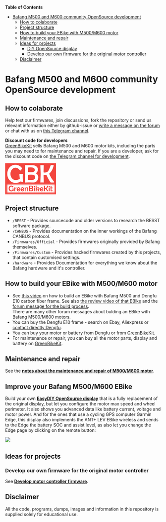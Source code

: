 **Table of Contents**
- [Bafang M500 and M600 community OpenSource development](#bafang-m500-and-m600-community-opensource-development)
  - [How to colaborate](#how-to-colaborate)
  - [Project structure](#project-structure)
  - [How to build your EBike with M500/M600 motor](#how-to-build-your-ebike-with-m500m600-motor)
  - [Maintenance and repair](#maintenance-and-repair)
  - [Ideas for projects](#ideas-for-projects)
    - [DIY OpenSource display](#diy-opensource-display)
    - [Develop our own firmware for the original motor controller](#develop-our-own-firmware-for-the-original-motor-controller)
  - [Disclaimer](#disclaimer)

# Bafang M500 and M600 community OpenSource development

## How to colaborate

Help test our firmwares, join discussions, fork the repository or send us relevant information either by github-issue or [write a message on the forum](https://endless-sphere.com/forums/viewtopic.php?f=28&t=100777) or chat with us on [this Telegram channel](https://t.me/bafang_m500_m600_development).

**Discount code for developers**<br>
[GreenBikeKit](https://t.me/bafang_m500_m600_development) sells Bafang M500 and M600 motor kits, including the parts you may need to for maintenance and repair. If you are a developer, ask for the discount code on [the Telegram channel for development](https://t.me/bafang_m500_m600_development).

[![](logo_greenbikekit.png)](https://www.greenbikekit.com/bafang-8fun-spare-parts/bafang-m600-m500-motor-with-parts.html)

## Project structure

- `/BESST` -  Provides sourcecode and older versions to research the BESST software package.
- `/CANBUS` - Provides documentation on the inner workings of the Bafang CANBUS protocol.
- `/Firmwares/Official` - Provides firmwares originally provided by Bafang themselves.
- `/Firmwares/Custom` - Provides hacked firmwares created by this projects, that contain customised settings.
- `/hardware` - Provides Documentation for everything we know about the Bafang hardware and it's controller.

## How to build your EBike with M500/M600 motor

* See [this video](https://www.youtube.com/watch?v=ot8rxRnd2DQ) on how to build an EBike with Bafang M500 and Dengfu E10 carbon fiber frame. See also [the review video of that EBike](https://www.youtube.com/watch?v=RvFD0Q909ZY) and the [forum message for the build process](https://www.emtbforums.com/community/threads/my-chinese-frame-and-motor-build-the-cheeb-v1-0-build-thread.17725/).<br>There are many other forum messages about bulding an EBike with Bafang M500/M600 motors.
* You can buy the Dengfu E10 frame - search on Ebay, Aliexpress or [contact directly Dengfu](http://www.dengfubikes.com).
* You can buy your motor or battery from Dengfu or from [GreenBikeKit](https://www.greenbikekit.com/bafang-8fun-spare-parts/bafang-m600-m500-motor-with-parts.html).
* For maintenance or repair, you can buy all the motor parts, display and battery on [GreenBikeKit](https://www.greenbikekit.com/bafang-8fun-spare-parts/bafang-m600-m500-motor-with-parts.html).

## Maintenance and repair

See the **[notes about the maintenance and repair of M500/M600 motor](maintenance_and_repair.md)**.

## Improve your Bafang M500/M600 EBike 

Build your own **[EasyDIY OpenSource display](https://opensourceebike.github.io/)** that is a fully replacement of the original display, but let you configure the motor max speed and wheel perimeter. It also shows you advanced data like battery current, voltage and motor power. And for the ones that use a cycling GPS computer Garmin Edge, this display also implements the ANT+ LEV EBike wireless and sends to the Edge the battery SOC and assist level, as also let you change the Edge page by clicking on the remote button:

![](https://opensourceebike.github.io/bafang_display/04.png)

## Ideas for projects

### Develop our own firmware for the original motor controller

See **[Develop motor controller firmware](develop_motor_controller_firmware.md)**.

## Disclaimer

All the code, programs, dumps, images and information in this repository is supplied solely for educational use.
